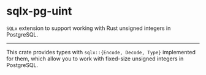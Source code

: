 # sqlx-pg-uint

`SQLx` extension to support working with Rust unsigned integers in PostgreSQL.

---

This crate provides types with `sqlx::{Encode, Decode, Type}` implemented for them, which allow you
to work with fixed-size unsigned integers in PostgreSQL.
